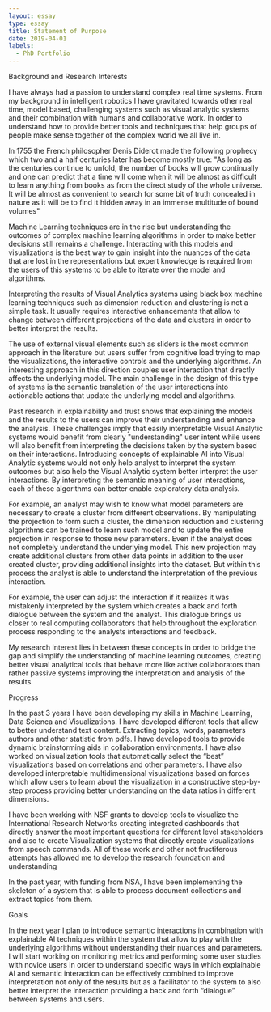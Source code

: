 ```yaml
---
layout: essay
type: essay
title: Statement of Purpose
date: 2019-04-01
labels:
  - PhD Portfolio
---
```


Background and Research Interests

I have always had a passion to understand complex real time systems. From my background in intelligent robotics I have gravitated towards other real time, model based, challenging systems such as visual analytic systems and their combination with humans and collaborative work. In order to understand how to provide better tools and techniques that help groups of people make sense together of the complex world we all live in.

In 1755 the French philosopher Denis Diderot made the following prophecy which two and a half centuries later has become mostly true: "As long as the centuries continue to unfold, the number of books will grow continually and one can predict that a time will come when it will be almost as difficult to learn anything from books as from the direct study of the whole universe. It will be almost as convenient to search for some bit of truth concealed in nature as it will be to find it hidden away in an immense multitude of bound volumes"

Machine Learning techniques are in the rise but understanding the outcomes of complex machine learning algorithms in order to make better decisions still remains a challenge. Interacting with this models and visualizations is the best way to gain insight into the nuances of the data that are lost in the representations but expert knowledge is required from the users of this systems to be able to iterate over the model and algorithms. 

Interpreting the results of Visual Analytics systems using black box machine learning techniques such as dimension reduction and clustering is not a simple task. It usually requires interactive enhancements that allow to change between different projections of the data and clusters in order to better interpret the results.

The use of external visual elements such as sliders is the most common approach in the literature but users suffer from cognitive load trying to map the visualizations, the interactive controls and the underlying algorithms. An interesting approach in this direction couples user interaction that directly affects the underlying model. The main challenge in the design of this type of systems is the semantic translation of the user interactions into actionable actions that update the underlying model and algorithms.
 
Past research in explainability and trust shows that explaining the models and the results to the users can improve their understanding and enhance the analysis. These challenges imply that  easily interpretable Visual Analytic systems would benefit from clearly "understanding" user intent while users will also benefit from interpreting the decisions taken by the system based on their interactions. Introducing concepts of explainable AI into Visual Analytic systems would not only help analyst to interpret the system outcomes but also help the Visual Analytic system better interpret the user interactions. By interpreting the semantic meaning of user interactions, each of these algorithms can better enable exploratory data analysis.

 For example, an analyst may wish to know what model parameters are necessary to create a cluster from different observations. By manipulating the projection to form such a cluster, the dimension reduction and clustering algorithms can be trained to learn such model and to update the entire projection in response to those new parameters. Even if the analyst does not completely understand the underlying model.  This new projection may create additional clusters from other data points in addition to the user created cluster, providing additional insights into the dataset. But within this process the analyst is able to understand the interpretation of the previous interaction. 

For example, the user can adjust the interaction if it realizes it was mistakenly interpreted by the system which creates a back and forth dialogue between the system and the analyst. This dialogue brings us closer to real computing collaborators that help throughout the exploration process responding to the analysts interactions and feedback.

My research interest lies in between these concepts in order to bridge the gap and simplify the understanding of machine learning outcomes, creating better visual analytical tools that behave more like active collaborators than rather passive systems improving the interpretation and analysis of the results.

Progress

In the past 3 years I have been developing my skills in Machine Learning, Data Scienca and Visualizations. I have developed different tools that allow to better understand text content. Extracting topics, words, parameters authors and other statistic from pdfs. I have developed tools to provide dynamic brainstorming aids in collaboration environments. I have also worked on visualization tools that automatically select the “best” visualizations based on correlations and other parameters. I have also developed interpretable multidimensional visualizations based on forces which allow users to learn about the visualization in a constructive step-by-step process providing better understanding on the data ratios in different dimensions.

I have been working with NSF grants to develop tools to visualize the International Research Networks creating integrated dashboards that directly answer the most important questions for different level stakeholders and also to create Visualization systems that directly create visualizations from speech commands. All of these work and other not fructiferous attempts has allowed me to develop the research foundation and understanding

In the past year, with funding from NSA, I have been implementing the skeleton of a system that is able to process document collections and extract topics from them.

Goals

In the next year I plan to introduce semantic interactions in combination with explainable AI techniques within the system that allow to play with the underlying algorithms without understanding their nuances and parameters. I will start working on monitoring metrics and performing some user studies with novice users in order to understand specific ways in which explainable AI and semantic interaction can be effectively combined to improve interpretation not only of the results but as a facilitator to the system to also better interpret the interaction providing a back and forth “dialogue” between systems and users. 

 
